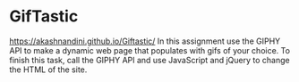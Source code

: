 # GifTastic
https://akashnandini.github.io/Giftastic/
In this assignment use the GIPHY API to make a dynamic web page that populates with gifs of your choice. To finish this task, call the GIPHY API and use JavaScript and jQuery to change the HTML of the site.
